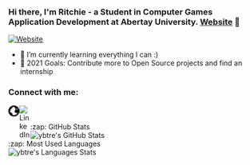 ### Hi there, I'm Ritchie - a Student in Computer Games Application Development at Abertay University. [Website] 👋

[![Website](https://img.shields.io/website?label=devpilgrim.com&style=for-the-badge&url=https%3A%2F%2Fdevpilgrim.com)](https://devpilgrim.com/)


- 🌱 I’m currently learning everything I can :) 
- 🥅 2021 Goals: Contribute more to Open Source projects and find an internship

### Connect with me:

[<img align="left" alt="devpilgrim.com" width="22px" src="https://raw.githubusercontent.com/iconic/open-iconic/master/svg/globe.svg" />][Website]
[<img align="left" alt="LinkedIn" width="22px" src="https://cdn.jsdelivr.net/npm/simple-icons@v3/icons/linkedin.svg" />][linkedin]


<br />
<br />

<summary>:zap: GitHub Stats</summary>

  <img alt="ybtre's GitHub Stats" src="https://github-readme-stats.vercel.app/api?username=ybtre&show_icons=true&hide_border=true&count_private=true&theme=gruvbox" />

  <br />

<summary>:zap: Most Used Languages</summary>
  <img alt="ybtre's Languages Stats" src="https://github-readme-stats.vercel.app/api/top-langs/?username=ybtre&layout=compact&card_width=300px" />


[Website]: https://devpilgrim.com/
[linkedin]: https://www.linkedin.com/in/hristo-vuchev-699357195/
